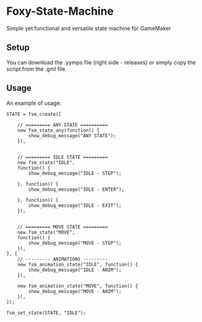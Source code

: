 # Foxy-State-Machine
Simple yet functional and versatile state machine for GameMaker

## Setup ##

You can download the .yymps file (right side - releases) or simply copy the script from the .gml file.

## Usage ##

An example of usage:

```gml
STATE = fsm_create([
	
	// ========= ANY STATE ==========
	new fsm_state_any(function() {
		show_debug_message("ANY STATE");
	}),

	
	// ========= IDLE STATE =========
	new fsm_state("IDLE",
	function() {
		show_debug_message("IDLE - STEP");
		
	}, function() {
		show_debug_message("IDLE - ENTER");
		
	}, function() {
		show_debug_message("IDLE - EXIT");
	}),
	
	
	// ========= MOVE STATE =========
	new fsm_state("MOVE",
	function() {
		show_debug_message("MOVE - STEP");
	}),
], [
	// --------- ANIMATIONS ---------
	new fsm_animation_state("IDLE", function() {
		show_debug_message("IDLE - ANIM");
	}),
	
	new fsm_animation_state("MOVE", function() {
		show_debug_message("MOVE - ANIM");
	}),
]);

fsm_set_state(STATE, "IDLE");
```
